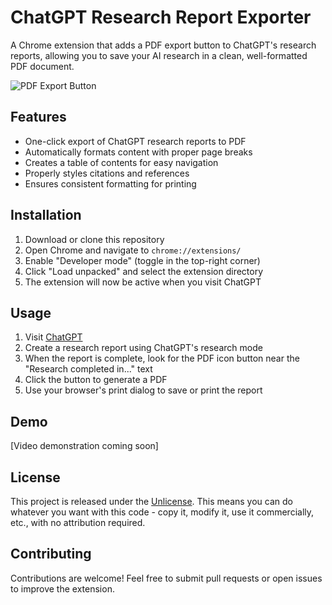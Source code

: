 # ChatGPT Research Report Exporter

A Chrome extension that adds a PDF export button to ChatGPT's research reports, allowing you to save your AI research in a clean, well-formatted PDF document.

![PDF Export Button](placeholder-for-screenshot.png)

## Features

- One-click export of ChatGPT research reports to PDF
- Automatically formats content with proper page breaks
- Creates a table of contents for easy navigation
- Properly styles citations and references
- Ensures consistent formatting for printing

## Installation

1. Download or clone this repository
2. Open Chrome and navigate to `chrome://extensions/`
3. Enable "Developer mode" (toggle in the top-right corner)
4. Click "Load unpacked" and select the extension directory
5. The extension will now be active when you visit ChatGPT

## Usage

1. Visit [ChatGPT](https://chatgpt.com/)
2. Create a research report using ChatGPT's research mode
3. When the report is complete, look for the PDF icon button near the "Research completed in..." text
4. Click the button to generate a PDF
5. Use your browser's print dialog to save or print the report

## Demo

[Video demonstration coming soon]

## License

This project is released under the [Unlicense](https://unlicense.org/). This means you can do whatever you want with this code - copy it, modify it, use it commercially, etc., with no attribution required.

## Contributing

Contributions are welcome! Feel free to submit pull requests or open issues to improve the extension. 
